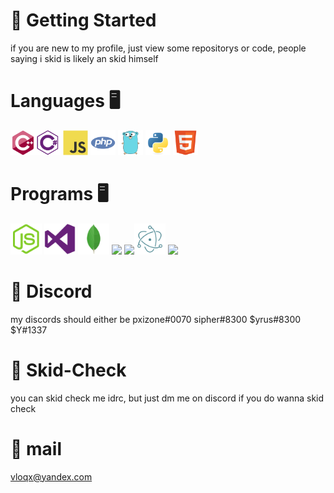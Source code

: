 # 🎄 Getting Started
if you are new to my profile, just view some repositorys or code, people saying i skid is likely an skid himself

# Languages 🖥️
<img src="https://github.com/devicons/devicon/blob/master/icons/cplusplus/cplusplus-original.svg" width="40"><img src="https://raw.githubusercontent.com/devicons/devicon/master/icons/csharp/csharp-line.svg" width="40">
<img src="https://raw.githubusercontent.com/devicons/devicon/2809b567852a4648062a2d3e7c1c531367458c0b/icons/javascript/javascript-original.svg" width="40">
<img src="https://raw.githubusercontent.com/devicons/devicon/2809b567852a4648062a2d3e7c1c531367458c0b/icons/php/php-plain.svg" width="40">
<img src="https://raw.githubusercontent.com/devicons/devicon/2809b567852a4648062a2d3e7c1c531367458c0b/icons/go/go-original.svg" width="40">
<img src="https://github.com/devicons/devicon/raw/master/icons/python/python-original.svg" width="40">  <img src="https://raw.githubusercontent.com/devicons/devicon/2809b567852a4648062a2d3e7c1c531367458c0b/icons/html5/html5-original.svg" width="40">   

# Programs 🖥️
<img src="https://raw.githubusercontent.com/devicons/devicon/master/icons/nodejs/nodejs-original.svg" width="50"> <img src="https://raw.githubusercontent.com/devicons/devicon/2809b567852a4648062a2d3e7c1c531367458c0b/icons/visualstudio/visualstudio-plain.svg" width="50"> <img src="https://raw.githubusercontent.com/devicons/devicon/2809b567852a4648062a2d3e7c1c531367458c0b/icons/mongodb/mongodb-original.svg" width="50"> 
<img src="http://blog.unisecure.com/wp-content/uploads/2015/05/cloud-sql-database-.png" width="50"> 
<img src="https://www.mementotech.in/assets/images/icons/express.png" width="50"><img src="https://github.com/devicons/devicon/raw/master/icons/electron/electron-original.svg" width="50">
<img src ="https://blog.leonhassan.co.uk/content/images/2019/06/visual-studio-code.svg" width="50"> 

# 🔱 Discord
my discords should either be
pxizone#0070
sipher#8300
$yrus#8300
$Y#1337
# 💟 Skid-Check
you can skid check me idrc, but just dm me on discord if you do wanna skid check
# 📩 mail
vloqx@yandex.com
